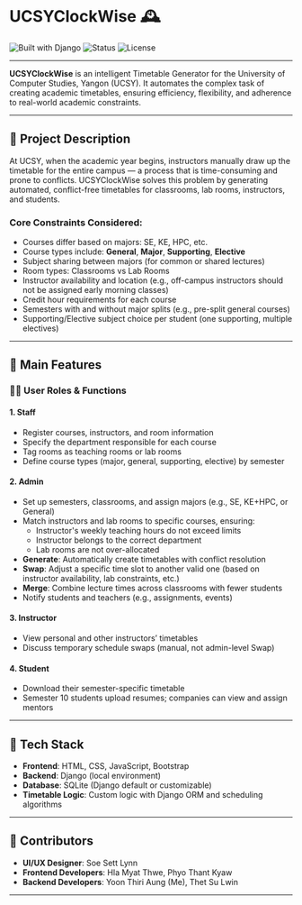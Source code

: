 # UCSYClockWise 🕰️


![Built with Django](https://img.shields.io/badge/Built%20With-Django-092E20?style=for-the-badge&logo=django&logoColor=white)
![Status](https://img.shields.io/badge/Project-In_Development-yellow?style=for-the-badge)
![License](https://img.shields.io/badge/License-MIT-blue?style=for-the-badge)

----

**UCSYClockWise** is an intelligent Timetable Generator for the University of Computer Studies, Yangon (UCSY). It automates the complex task of creating academic timetables, ensuring efficiency, flexibility, and adherence to real-world academic constraints.

---

## 📘 Project Description

At UCSY, when the academic year begins, instructors manually draw up the timetable for the entire campus — a process that is time-consuming and prone to conflicts. UCSYClockWise solves this problem by generating automated, conflict-free timetables for classrooms, lab rooms, instructors, and students.

### Core Constraints Considered:

- Courses differ based on majors: SE, KE, HPC, etc.
- Course types include: **General**, **Major**, **Supporting**, **Elective**
- Subject sharing between majors (for common or shared lectures)
- Room types: Classrooms vs Lab Rooms
- Instructor availability and location (e.g., off-campus instructors should not be assigned early morning classes)
- Credit hour requirements for each course
- Semesters with and without major splits (e.g., pre-split general courses)
- Supporting/Elective subject choice per student (one supporting, multiple electives)

---

## 🚀 Main Features

### 👩‍🏫 User Roles & Functions

#### 1. **Staff**
- Register courses, instructors, and room information
- Specify the department responsible for each course
- Tag rooms as teaching rooms or lab rooms
- Define course types (major, general, supporting, elective) by semester

#### 2. **Admin**
- Set up semesters, classrooms, and assign majors (e.g., SE, KE+HPC, or General)
- Match instructors and lab rooms to specific courses, ensuring:
  - Instructor's weekly teaching hours do not exceed limits
  - Instructor belongs to the correct department
  - Lab rooms are not over-allocated
- **Generate**: Automatically create timetables with conflict resolution
- **Swap**: Adjust a specific time slot to another valid one (based on instructor availability, lab constraints, etc.)
- **Merge**: Combine lecture times across classrooms with fewer students
- Notify students and teachers (e.g., assignments, events)

#### 3. **Instructor**
- View personal and other instructors’ timetables
- Discuss temporary schedule swaps (manual, not admin-level Swap)
  
#### 4. **Student**
- Download their semester-specific timetable
- Semester 10 students upload resumes; companies can view and assign mentors

---

## 🔧 Tech Stack

- **Frontend**: HTML, CSS, JavaScript, Bootstrap
- **Backend**: Django (local environment)
- **Database**: SQLite (Django default or customizable)
- **Timetable Logic**: Custom logic with Django ORM and scheduling algorithms

---

## 👥 Contributors

- **UI/UX Designer**: Soe Sett Lynn  
- **Frontend Developers**: Hla Myat Thwe, Phyo Thant Kyaw  
- **Backend Developers**: Yoon Thiri Aung (Me), Thet Su Lwin

---



